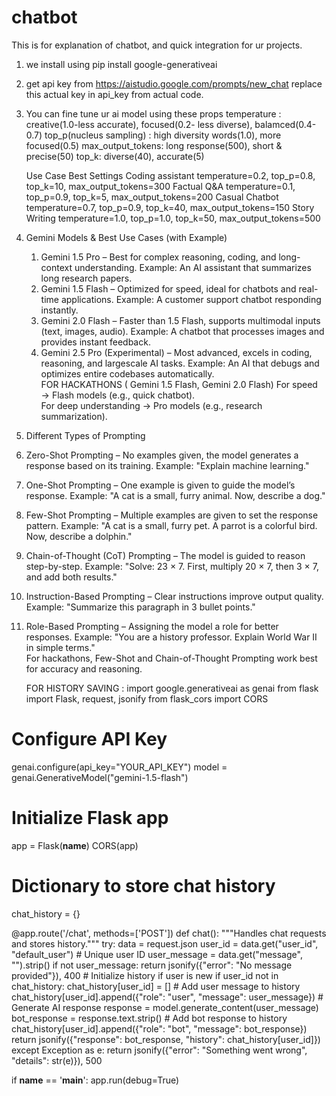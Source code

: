 # chatbot
This is for explanation of chatbot, and quick integration for ur projects.
1. we install using pip install google-generativeai
2. get api key from https://aistudio.google.com/prompts/new_chat
    replace this actual key in api_key from actual code.
3. You can fine tune ur ai model using these props
   temperature : creative(1.0-less accurate), focused(0.2- less diverse), balamced(0.4-0.7)
   top_p(nucleus sampling) : high diversity words(1.0), more focused(0.5)
   max_output_tokens: long response(500), short & precise(50)
   top_k: diverse(40), accurate(5)

   Use Case	Best Settings
Coding assistant	temperature=0.2, top_p=0.8, top_k=10, max_output_tokens=300
Factual Q&A	temperature=0.1, top_p=0.9, top_k=5, max_output_tokens=200
Casual Chatbot	temperature=0.7, top_p=0.9, top_k=40, max_output_tokens=150
Story Writing	temperature=1.0, top_p=1.0, top_k=50, max_output_tokens=500
4. Gemini Models & Best Use Cases (with Example)  
   1. Gemini 1.5 Pro – Best for complex reasoning, coding, and long-context understanding. 
   Example: An AI assistant that summarizes long research papers.  
   2. Gemini 1.5 Flash – Optimized for speed, ideal for chatbots and real-time applications. 
   Example: A customer support chatbot responding instantly.  
   3. Gemini 2.0 Flash – Faster than 1.5 Flash, supports multimodal inputs (text, images, 
   audio). Example: A chatbot that processes images and provides instant feedback.  
   4. Gemini 2.5 Pro (Experimental) – Most advanced, excels in coding, reasoning, and largescale 
   AI tasks. Example: An AI that debugs and optimizes entire codebases automatically.  
FOR HACKATHONS ( Gemini 1.5 Flash, Gemini 2.0 Flash)
For speed → Flash models (e.g., quick chatbot).  
For deep understanding → Pro models (e.g., research summarization).

5. Different Types of Prompting  

1. Zero-Shot Prompting – No examples given, the model generates a response based on its training. Example: "Explain machine learning."  
2. One-Shot Prompting – One example is given to guide the model’s response. Example: "A cat is a small, furry animal. Now, describe a dog."  
3. Few-Shot Prompting – Multiple examples are given to set the response pattern. Example: "A cat is a small, furry pet. A parrot is a colorful bird. Now, describe a dolphin."  
4. Chain-of-Thought (CoT) Prompting – The model is guided to reason step-by-step. Example: "Solve: 23 × 7. First, multiply 20 × 7, then 3 × 7, and add both results."  
5. Instruction-Based Prompting – Clear instructions improve output quality. Example: "Summarize this paragraph in 3 bullet points."  
6. Role-Based Prompting – Assigning the model a role for better responses. Example: "You are a history professor. Explain World War II in simple terms."  
For hackathons, Few-Shot and Chain-of-Thought Prompting work best for accuracy and reasoning.

   FOR HISTORY SAVING :
   import google.generativeai as genai
from flask import Flask, request, jsonify
from flask_cors import CORS

# Configure API Key
genai.configure(api_key="YOUR_API_KEY")
model = genai.GenerativeModel("gemini-1.5-flash")

# Initialize Flask app
app = Flask(__name__)
CORS(app)

# Dictionary to store chat history
chat_history = {}

@app.route('/chat', methods=['POST'])
def chat():
    """Handles chat requests and stores history."""
    try:
        data = request.json
        user_id = data.get("user_id", "default_user")  # Unique user ID
        user_message = data.get("message", "").strip()
        if not user_message:
            return jsonify({"error": "No message provided"}), 400
        # Initialize history if user is new
        if user_id not in chat_history:
            chat_history[user_id] = []
        # Add user message to history
        chat_history[user_id].append({"role": "user", "message": user_message})
        # Generate AI response
        response = model.generate_content(user_message)
        bot_response = response.text.strip()
        # Add bot response to history
        chat_history[user_id].append({"role": "bot", "message": bot_response})
        return jsonify({"response": bot_response, "history": chat_history[user_id]})
    except Exception as e:
        return jsonify({"error": "Something went wrong", "details": str(e)}), 500

if __name__ == '__main__':
    app.run(debug=True)

